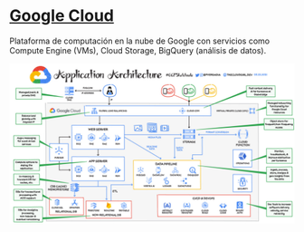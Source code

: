 # [Google Cloud](https://datademia.es/blog/que-es-google-cloud-platform)

Plataforma de computación en la nube de Google con servicios como Compute Engine (VMs), Cloud Storage, BigQuery (análisis de datos).

![googleCloud](img/googleCloud.jpg)
